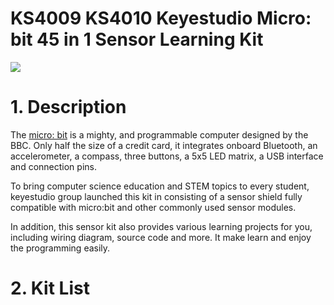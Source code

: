 # **KS4009 KS4010 Keyestudio Micro: bit 45 in 1 Sensor Learning Kit**

![](media/1710d064da88bf2127e5dcd62e1734f0.jpeg)

# 1. Description

The [micro: bit](http://microbit.org/guide/features/) is a mighty, and programmable computer designed by the BBC. Only half the size of a credit card, it integrates onboard Bluetooth, an accelerometer, a compass, three buttons, a 5x5 LED matrix, a USB interface and connection pins.

To bring computer science education and STEM topics to every student, keyestudio group launched this kit in consisting of a sensor shield fully compatible with micro:bit and other commonly used sensor modules.

In addition, this sensor kit also provides various learning projects for you, including wiring diagram, source code and more. It make learn and enjoy the programming easily.

# 2. Kit List
